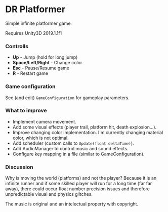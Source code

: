 # DR Platformer
Simple infinite platformer game.

Requires Unity3D 2019.1.1f1

### Controlls
* **Up** - Jump (hold for long jump)
* **Space/Left/Right** - Change color
* **Esc** - Pause/Resume game
* **R** - Restart game

### Game configuration
See (and edit) `GameConfiguration` for gameplay parameters.

### What to improve
* Implement camera movement.
* Add some visual effects (player trail, platform hit, death explosion...).
* Improve changing color implementation. I'm currently changing material color, which is not optimal.
* Add scheduler (custom calls to `Update(float deltaTime)`).
* Add AudioManager to control music and sound effects.
* Configure key mapping in a file (similar to GameConfiguration).

### Discussion
Why is moving the world (platforms) and not the player? Because it is an infinite runner and if some skilled player will run for a long time (far far away), there could occur float number precision issues and therefore unpredictable visual and physics glitches.

The music is original and an intelectual property with copyright.
